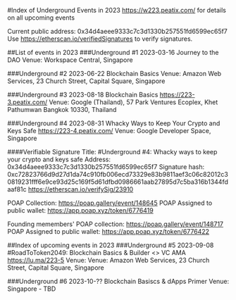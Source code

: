 #Index of Underground Events in 2023
https://w223.peatix.com/ for details on all upcoming events

Current public address: 0x34d4aeee9333c7c3d1330b257551fd6599ec65f7
Use https://etherscan.io/verifiedSignatures to verify signatures.

##List of events in 2023
###Underground #1 2023-03-16  Journey to the DAO
Venue: Workspace Central, Singapore

###Underground #2 2023-06-22  Blockchain Basics
Venue: Amazon Web Services, 23 Church Street, Capital Square, Singapore

###Underground #3 2023-08-18  Blockchain Basics
https://223-3.peatix.com/
Venue: Google (Thailand), 57 Park Ventures Ecoplex, Khet Pathumwan Bangkok 10330, Thailand

###Underground #4 2023-08-31  Whacky Ways to Keep Your Crypto and Keys Safe
https://223-4.peatix.com/
Venue: Google Developer Space, Singapore

####Verifiable Signature
Title: #Underground #4: Whacky ways to keep your crypto and keys safe
Address: 0x34d4aeee9333c7c3d1330b257551fd6599ec65f7
Signature hash:
0xc72823766d9d27d1da74c910fb006ecd73329e83b9811aef3c06c82012c30819231fff6e9ce93d25c169f5d61dfbd0986661aab27895d7c5ba316b1344fdaaf81c
https://etherscan.io/verifySig/23910

POAP Collection: https://poap.gallery/event/148645
POAP Assigned to public wallet: https://app.poap.xyz/token/6776419

Founding memembers' POAP collection: https://poap.gallery/event/148717
POAP Assigned to public wallet: https://app.poap.xyz/token/6776422


##Index of upcoming events in 2023
###Underground #5 2023-09-08  #RoadToToken2049: Blockchain Basics & Builder <> VC AMA
https://lu.ma/223-5
Venue: Venue: Amazon Web Services, 23 Church Street, Capital Square, Singapore

###Underground #6 2023-10-??  Blockchain Basiscs & dApps Primer
Venue: Singapore - TBD

